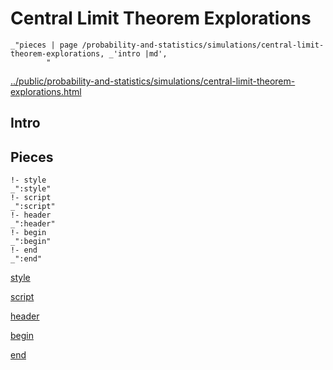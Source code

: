 # Central Limit Theorem Explorations

    _"pieces | page /probability-and-statistics/simulations/central-limit-theorem-explorations, _'intro |md',
            "

[../public/probability-and-statistics/simulations/central-limit-theorem-explorations.html](# "save:")


## Intro

## Pieces

    !- style
    _":style"
    !- script
    _":script"
    !- header
    _":header"
    !- begin
    _":begin"
    !- end
    _":end"

[style]() 

[script]()

[header]()

[begin]()

[end]()

